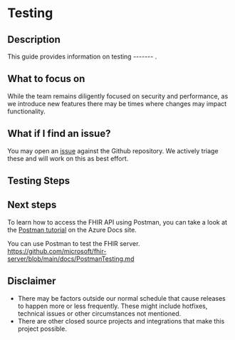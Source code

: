 # Testing

## Description

This guide provides information on testing -------  .

## What to focus on

While the team remains diligently focused on security and performance, as we introduce new features there may be times where changes may impact functionality. 

## What if I find an issue?

You may open an [issue](https://github.com/microsoft/fhir-loader/issues) against the Github repository. We actively triage these and will work on this as best effort. 

## Testing Steps


## Next steps

To learn how to access the FHIR API using Postman, you can take a look at the [Postman tutorial](https://docs.microsoft.com/en-us/azure/healthcare-apis/access-fhir-postman-tutorial) on the Azure Docs site.


You can use Postman to test the FHIR server. https://github.com/microsoft/fhir-server/blob/main/docs/PostmanTesting.md

## Disclaimer

- There may be factors outside our normal schedule that cause releases to happen more or less frequently. These might include hotfixes, technical issues or other circumstances not mentioned.
- There are other closed source projects and integrations that make this project possible.